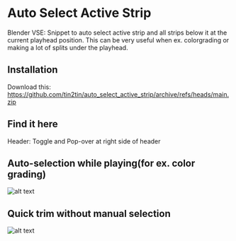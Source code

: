 # Auto Select Active Strip

Blender VSE: Snippet to auto select active strip and all strips below it at the current playhead position. This can be very useful when ex. colorgrading or making a lot of splits under the playhead.

## Installation

Download this: https://github.com/tin2tin/auto_select_active_strip/archive/refs/heads/main.zip

## Find it here

Header: Toggle and Pop-over at right side of header

<!-- Menu: Sequencer > Select > Auto-Select -->

<!-- Panel: Sidebar(N) > Tool > Auto Select -->

## Auto-selection while playing(for ex. color grading)

![alt text](https://github.com/tin2tin/auto_select_active_strip/blob/main/auto_select.gif?raw=true)


## Quick trim without manual selection

![alt text](https://github.com/tin2tin/auto_select_active_strip/blob/main/auto_select_trim.gif?raw=true)
